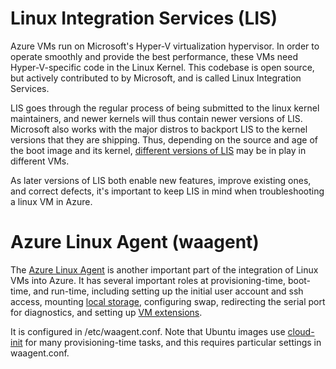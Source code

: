 Linux Integration Services (LIS)
================================

Azure VMs run on Microsoft's Hyper-V virtualization hypervisor.  In order
to operate smoothly and provide the best performance, these VMs need
Hyper-V-specific code in the Linux Kernel.  This codebase is open source,
but actively contributed to by Microsoft, and is called Linux Integration
Services.

LIS goes through the regular process of being submitted to the linux kernel
maintainers, and newer kernels will thus contain newer versions of LIS.
Microsoft also works with the major distros to backport LIS to the kernel
versions that they are shipping.  Thus, depending on the source and age
of the boot image and its kernel, [different versions of LIS](https://blogs.technet.microsoft.com/virtualization/2016/07/12/which-linux-integration-services-should-i-use-in-my-linux-vms/)
 may be in play in different VMs.

As later versions of LIS both enable new features, improve existing ones,
and correct defects, it's important to keep LIS in mind when troubleshooting
a linux VM in Azure.

Azure Linux Agent (waagent)
===========================

The [Azure Linux Agent](https://docs.microsoft.com/en-us/azure/virtual-machines/virtual-machines-linux-agent-user-guide)
is another important part of the integration of Linux VMs into Azure.  It
has several important roles at provisioning-time, boot-time, and run-time,
including setting up the initial user account and ssh access, mounting
[local storage](../storage/local.md), configuring swap, redirecting the serial port for diagnostics,
and setting up [VM extensions](extensions.md).

It is configured in /etc/waagent.conf.  Note that Ubuntu images use
[cloud-init](https://docs.microsoft.com/en-us/azure/virtual-machines/virtual-machines-linux-using-cloud-init) for many provisioning-time tasks, and this 
requires particular settings in waagent.conf.
